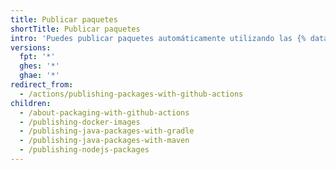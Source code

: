 ```yaml
---
title: Publicar paquetes
shortTitle: Publicar paquetes
intro: 'Puedes publicar paquetes automáticamente utilizando las {% data variables.product.prodname_actions %}.'
versions:
  fpt: '*'
  ghes: '*'
  ghae: '*'
redirect_from:
  - /actions/publishing-packages-with-github-actions
children:
  - /about-packaging-with-github-actions
  - /publishing-docker-images
  - /publishing-java-packages-with-gradle
  - /publishing-java-packages-with-maven
  - /publishing-nodejs-packages
---
```


